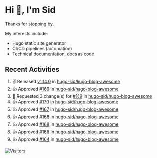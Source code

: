 # Hi 👋, I'm Sid

Thanks for stopping by. 

My interests include:
- Hugo static site generator
- CI/CD pipelines (automation)
- Technical documentation, docs as code


## Recent Activities

<!--RECENT_ACTIVITY:start-->
1. ✌️ Released [v1.14.0](https://github.com/hugo-sid/hugo-blog-awesome/releases/tag/v1.14.0) in [hugo-sid/hugo-blog-awesome](https://github.com/hugo-sid/hugo-blog-awesome)<br>
2. 👍 Approved [#169](https://github.com/hugo-sid/hugo-blog-awesome/pull/169#pullrequestreview-1926392679) in [hugo-sid/hugo-blog-awesome](https://github.com/hugo-sid/hugo-blog-awesome)<br>
3. 🔴 Requested 3 change(s) for [#169](https://github.com/hugo-sid/hugo-blog-awesome/pull/169#pullrequestreview-1922947242) in [hugo-sid/hugo-blog-awesome](https://github.com/hugo-sid/hugo-blog-awesome)<br>
4. 👍 Approved [#170](https://github.com/hugo-sid/hugo-blog-awesome/pull/170#pullrequestreview-1922048092) in [hugo-sid/hugo-blog-awesome](https://github.com/hugo-sid/hugo-blog-awesome)<br>
5. 👍 Approved [#167](https://github.com/hugo-sid/hugo-blog-awesome/pull/167#pullrequestreview-1914330999) in [hugo-sid/hugo-blog-awesome](https://github.com/hugo-sid/hugo-blog-awesome)<br>
6. 👍 Approved [#168](https://github.com/hugo-sid/hugo-blog-awesome/pull/168#pullrequestreview-1914276507) in [hugo-sid/hugo-blog-awesome](https://github.com/hugo-sid/hugo-blog-awesome)<br>
7. 👍 Approved [#168](https://github.com/hugo-sid/hugo-blog-awesome/pull/168#pullrequestreview-1914276507) in [hugo-sid/hugo-blog-awesome](https://github.com/hugo-sid/hugo-blog-awesome)<br>
8. 👍 Approved [#166](https://github.com/hugo-sid/hugo-blog-awesome/pull/166#pullrequestreview-1914263040) in [hugo-sid/hugo-blog-awesome](https://github.com/hugo-sid/hugo-blog-awesome)<br>
9. 👍 Approved [#164](https://github.com/hugo-sid/hugo-blog-awesome/pull/164#pullrequestreview-1914251088) in [hugo-sid/hugo-blog-awesome](https://github.com/hugo-sid/hugo-blog-awesome)<br>
<!--RECENT_ACTIVITY:end-->

![Visitors](https://api.visitorbadge.io/api/visitors?path=https%3A%2F%2Fgithub.com%2Fhugo-sid%2Fhugo-sid&countColor=%2337d67a&style=flat&labelStyle=upper)
